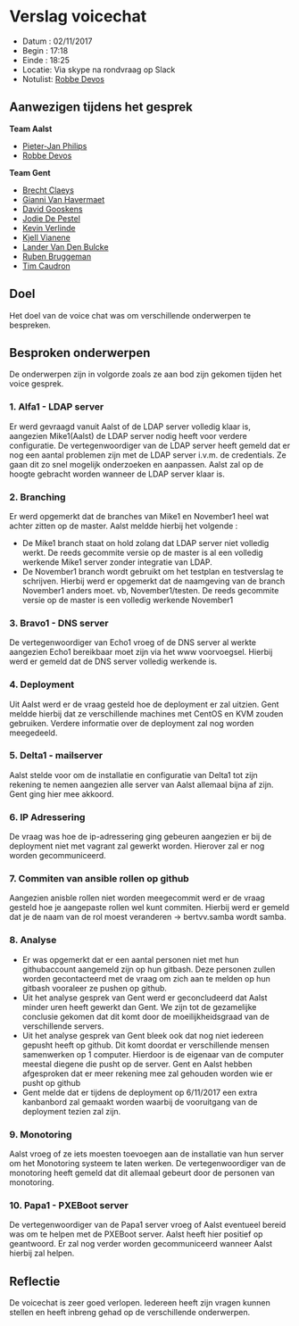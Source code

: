 # Verslag voicechat

- Datum : 02/11/2017
- Begin : 17:18
- Einde : 18:25
- Locatie: Via skype na rondvraag op Slack
- Notulist:  [Robbe Devos](https://github.com/devosrobbe)

## Aanwezigen tijdens het gesprek

**Team Aalst**
- [Pieter-Jan Philips](https://github.com/dhrpieterjan)
- [Robbe Devos](https://github.com/devosrobbe)

**Team Gent**
- [Brecht Claeys](https://github.com/BrechtClaeys)
- [Gianni Van Havermaet](https://github.com/GianniVanHavermaet)
- [David Gooskens](https://github.com/DavidGooskens)
- [Jodie De Pestel ](https://github.com/JodieDePestel )
- [Kevin Verlinde](https://github.com/KevinVerlinde)
- [Kjell	Vianene](https://github.com/kjviaene)
- [Lander	Van Den Bulcke](https://github.com/landervdb)
- [Ruben Bruggeman](https://github.com/RubenBruggeman)
- [Tim Caudron](https://github.com/TimCaudron)

## Doel
Het doel van de voice chat was om verschillende onderwerpen te bespreken.

## Besproken onderwerpen
De onderwerpen zijn in volgorde zoals ze aan bod zijn gekomen tijden het voice gesprek.

### 1. Alfa1 - LDAP server
Er werd gevraagd vanuit Aalst of de LDAP server volledig klaar is, aangezien Mike1(Aalst) de LDAP server nodig heeft voor verdere configuratie. De vertegenwoordiger van de LDAP server heeft gemeld dat er nog een aantal problemen zijn met de LDAP server i.v.m. de credentials. Ze gaan dit zo snel mogelijk onderzoeken en aanpassen. Aalst zal op de hoogte gebracht worden wanneer de LDAP server klaar is.

### 2. Branching
Er werd opgemerkt dat de branches van Mike1 en November1 heel wat achter zitten op de master. Aalst meldde hierbij het volgende :
- De Mike1 branch staat on hold zolang dat LDAP server niet volledig werkt. De reeds gecommite versie op de master is al een volledig werkende Mike1 server zonder integratie van LDAP.
- De November1 branch wordt gebruikt om het testplan en testverslag te schrijven. Hierbij werd er opgemerkt dat de naamgeving van de branch November1 anders moet. vb, November1/testen. De reeds gecommite versie op de master is een volledig werkende November1

### 3. Bravo1 - DNS server
De vertegenwoordiger van Echo1 vroeg of de DNS server al werkte aangezien Echo1 bereikbaar moet zijn via het www voorvoegsel. Hierbij werd er gemeld dat de DNS server volledig werkende is.

### 4. Deployment
Uit Aalst werd er de vraag gesteld hoe de deployment er zal uitzien. Gent meldde hierbij dat ze verschillende machines met CentOS en KVM zouden gebruiken. Verdere informatie over de deployment zal nog worden meegedeeld.

### 5. Delta1 - mailserver
Aalst stelde voor om de installatie en configuratie van Delta1 tot zijn rekening te nemen aangezien alle server van Aalst allemaal bijna af zijn. Gent ging hier mee akkoord.

### 6. IP Adressering
De vraag was hoe de ip-adressering ging gebeuren aangezien er bij de deployment niet met vagrant zal gewerkt worden. Hierover zal er nog worden gecommuniceerd.

### 7. Commiten van ansible rollen op github
Aangezien anisble rollen niet worden meegecommit werd er de vraag gesteld hoe je aangepaste rollen wel kunt commiten. Hierbij werd er gemeld dat je de naam van de rol moest veranderen -> bertvv.samba wordt samba.

### 8. Analyse
- Er was opgemerkt dat er een aantal personen niet met hun githubaccount aangemeld zijn op hun gitbash. Deze personen zullen worden gecontacteerd met de vraag om zich aan te melden op hun gitbash vooraleer ze pushen op github.
- Uit het analyse gesprek van Gent werd er geconcludeerd dat Aalst minder uren heeft gewerkt dan Gent. We zijn tot de gezamelijke conclusie gekomen dat dit komt door de moeilijkheidsgraad van de verschillende servers.
- Uit het analyse gesprek van Gent bleek ook dat nog niet iedereen gepusht heeft op github. Dit komt doordat er verschillende mensen samenwerken op 1 computer. Hierdoor is de eigenaar van de computer meestal diegene die pusht op de server. Gent en Aalst hebben afgesproken dat er meer rekening mee zal gehouden worden wie er pusht op github
- Gent melde dat er tijdens de deployment op 6/11/2017 een extra kanbanbord zal gemaakt worden waarbij  de vooruitgang van de deployment tezien zal zijn.

### 9. Monotoring
Aalst vroeg of ze iets moesten toevoegen aan de installatie van hun server om het Monotoring systeem te laten werken. De vertegenwoordiger van de monotoring heeft gemeld dat dit allemaal gebeurt door de personen van monotoring.

### 10. Papa1 - PXEBoot server
De vertegenwoordiger van de Papa1 server vroeg of Aalst eventueel bereid was om te helpen met de PXEBoot server. Aalst heeft hier positief op geantwoord. Er zal nog verder worden gecommuniceerd wanneer Aalst hierbij zal helpen.


## Reflectie

De voicechat is zeer goed verlopen. Iedereen heeft zijn vragen kunnen stellen en heeft inbreng gehad op de verschillende onderwerpen.
